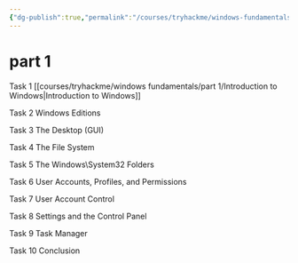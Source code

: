 ```yaml
---
{"dg-publish":true,"permalink":"/courses/tryhackme/windows-fundamentals/windows-fundamentals/","dgPassFrontmatter":true,"noteIcon":""}
---
```


# part 1 

Task 1 [[courses/tryhackme/windows fundamentals/part 1/Introduction to Windows\|Introduction to Windows]]

Task 2 Windows Editions

Task 3 The Desktop (GUI)

Task 4 The File System

Task 5 The Windows\System32 Folders

Task 6 User Accounts, Profiles, and Permissions

Task 7 User Account Control

Task 8 Settings and the Control Panel

Task 9 Task Manager

Task 10 Conclusion